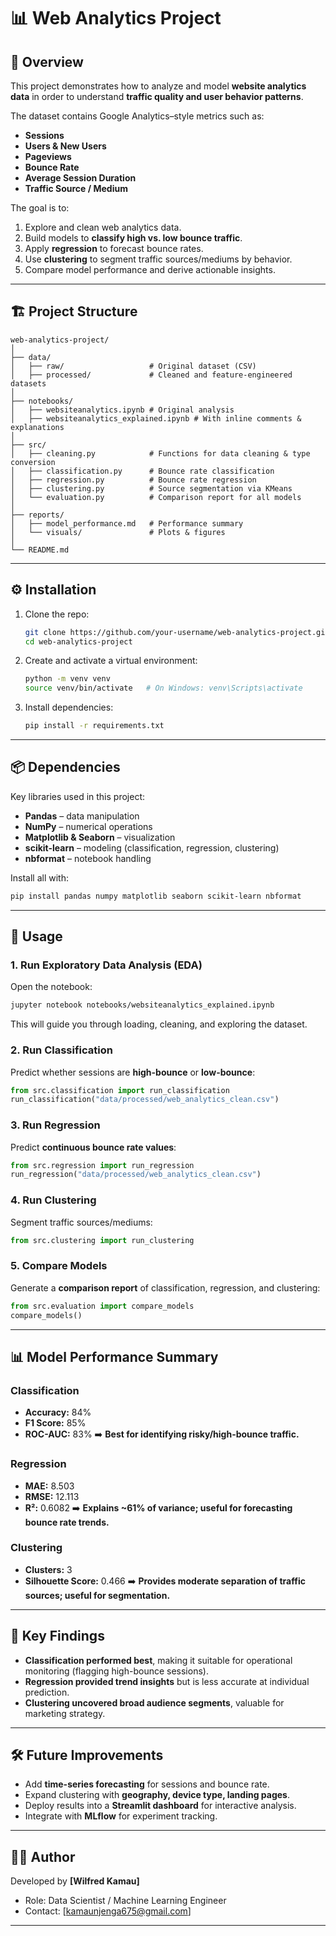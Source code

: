 # 📊 Web Analytics Project

## 🔎 Overview

This project demonstrates how to analyze and model **website analytics data** in order to understand **traffic quality and user behavior patterns**.

The dataset contains Google Analytics–style metrics such as:

* **Sessions**
* **Users & New Users**
* **Pageviews**
* **Bounce Rate**
* **Average Session Duration**
* **Traffic Source / Medium**

The goal is to:

1. Explore and clean web analytics data.
2. Build models to **classify high vs. low bounce traffic**.
3. Apply **regression** to forecast bounce rates.
4. Use **clustering** to segment traffic sources/mediums by behavior.
5. Compare model performance and derive actionable insights.

---

## 🏗️ Project Structure

```
web-analytics-project/
│
├── data/
│   ├── raw/                   # Original dataset (CSV)
│   ├── processed/             # Cleaned and feature-engineered datasets
│
├── notebooks/
│   ├── websiteanalytics.ipynb # Original analysis
│   ├── websiteanalytics_explained.ipynb # With inline comments & explanations
│
├── src/
│   ├── cleaning.py            # Functions for data cleaning & type conversion
│   ├── classification.py      # Bounce rate classification
│   ├── regression.py          # Bounce rate regression
│   ├── clustering.py          # Source segmentation via KMeans
│   └── evaluation.py          # Comparison report for all models
│
├── reports/
│   ├── model_performance.md   # Performance summary
│   └── visuals/               # Plots & figures
│
└── README.md
```

---

## ⚙️ Installation

1. Clone the repo:

   ```bash
   git clone https://github.com/your-username/web-analytics-project.git
   cd web-analytics-project
   ```
2. Create and activate a virtual environment:

   ```bash
   python -m venv venv
   source venv/bin/activate   # On Windows: venv\Scripts\activate
   ```
3. Install dependencies:

   ```bash
   pip install -r requirements.txt
   ```

---

## 📦 Dependencies

Key libraries used in this project:

* **Pandas** – data manipulation
* **NumPy** – numerical operations
* **Matplotlib & Seaborn** – visualization
* **scikit-learn** – modeling (classification, regression, clustering)
* **nbformat** – notebook handling

Install all with:

```bash
pip install pandas numpy matplotlib seaborn scikit-learn nbformat
```

---

## 🚀 Usage

### 1. Run Exploratory Data Analysis (EDA)

Open the notebook:

```bash
jupyter notebook notebooks/websiteanalytics_explained.ipynb
```

This will guide you through loading, cleaning, and exploring the dataset.

### 2. Run Classification

Predict whether sessions are **high-bounce** or **low-bounce**:

```python
from src.classification import run_classification
run_classification("data/processed/web_analytics_clean.csv")
```

### 3. Run Regression

Predict **continuous bounce rate values**:

```python
from src.regression import run_regression
run_regression("data/processed/web_analytics_clean.csv")
```

### 4. Run Clustering

Segment traffic sources/mediums:

```python
from src.clustering import run_clustering
```

### 5. Compare Models

Generate a **comparison report** of classification, regression, and clustering:

```python
from src.evaluation import compare_models
compare_models()
```

---

## 📊 Model Performance Summary

### Classification

* **Accuracy:** 84%
* **F1 Score:** 85%
* **ROC-AUC:** 83%
  ➡️ **Best for identifying risky/high-bounce traffic.**

### Regression

* **MAE:** 8.503
* **RMSE:** 12.113
* **R²:** 0.6082
  ➡️ **Explains \~61% of variance; useful for forecasting bounce rate trends.**

### Clustering

* **Clusters:** 3
* **Silhouette Score:** 0.466
  ➡️ **Provides moderate separation of traffic sources; useful for segmentation.**

---

## 📌 Key Findings

* **Classification performed best**, making it suitable for operational monitoring (flagging high-bounce sessions).
* **Regression provided trend insights** but is less accurate at individual prediction.
* **Clustering uncovered broad audience segments**, valuable for marketing strategy.

---

## 🛠️ Future Improvements

* Add **time-series forecasting** for sessions and bounce rate.
* Expand clustering with **geography, device type, landing pages**.
* Deploy results into a **Streamlit dashboard** for interactive analysis.
* Integrate with **MLflow** for experiment tracking.

---

## 👨‍💻 Author

Developed by **[Wilfred Kamau]**

* Role: Data Scientist / Machine Learning Engineer
* Contact: [kamaunjenga675@gmail.com]

---
